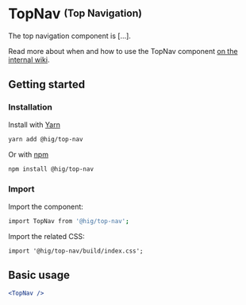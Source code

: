 # TopNav <sup><sub>(Top Navigation)</sub></sup>

The top navigation component is [...]. <!-- TODO: Finish writing.  -->

Read more about when and how to use the TopNav component [on the internal wiki](https://wiki.autodesk.com/x/8cvzEw).

## Getting started

### Installation

Install with [Yarn](https://yarnpkg.com/)

```bash
yarn add @hig/top-nav
```

Or with [npm](https://www.npmjs.com/)

```bash
npm install @hig/top-nav
```

### Import

Import the component:

```bash
import TopNav from '@hig/top-nav';
```

Import the related CSS:

```
import '@hig/top-nav/build/index.css';
```

## Basic usage

```jsx
<TopNav />
```
